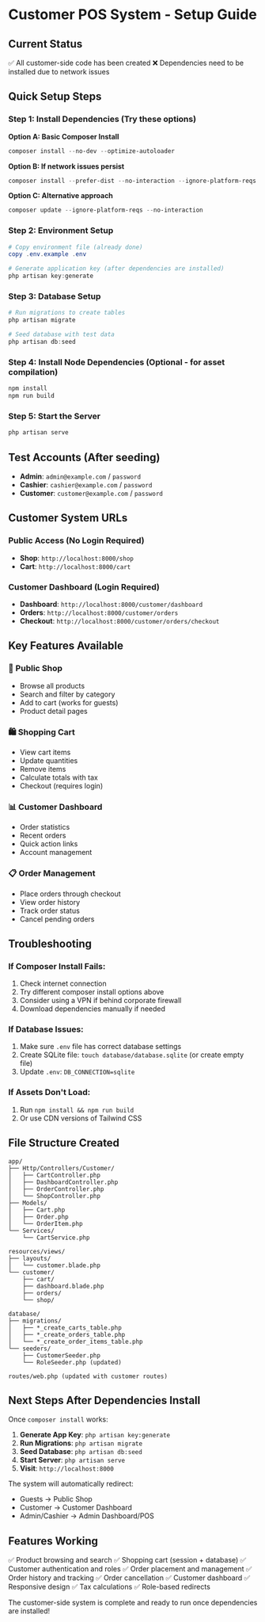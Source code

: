 # Customer POS System - Setup Guide

## Current Status
✅ All customer-side code has been created
❌ Dependencies need to be installed due to network issues

## Quick Setup Steps

### Step 1: Install Dependencies (Try these options)

**Option A: Basic Composer Install**
```powershell
composer install --no-dev --optimize-autoloader
```

**Option B: If network issues persist**
```powershell
composer install --prefer-dist --no-interaction --ignore-platform-reqs
```

**Option C: Alternative approach**
```powershell
composer update --ignore-platform-reqs --no-interaction
```

### Step 2: Environment Setup
```powershell
# Copy environment file (already done)
copy .env.example .env

# Generate application key (after dependencies are installed)
php artisan key:generate
```

### Step 3: Database Setup
```powershell
# Run migrations to create tables
php artisan migrate

# Seed database with test data
php artisan db:seed
```

### Step 4: Install Node Dependencies (Optional - for asset compilation)
```powershell
npm install
npm run build
```

### Step 5: Start the Server
```powershell
php artisan serve
```

## Test Accounts (After seeding)

- **Admin**: `admin@example.com` / `password`
- **Cashier**: `cashier@example.com` / `password`
- **Customer**: `customer@example.com` / `password`

## Customer System URLs

### Public Access (No Login Required)
- **Shop**: `http://localhost:8000/shop`
- **Cart**: `http://localhost:8000/cart`

### Customer Dashboard (Login Required)
- **Dashboard**: `http://localhost:8000/customer/dashboard`
- **Orders**: `http://localhost:8000/customer/orders`
- **Checkout**: `http://localhost:8000/customer/orders/checkout`

## Key Features Available

### 🛒 Public Shop
- Browse all products
- Search and filter by category  
- Add to cart (works for guests)
- Product detail pages

### 🛍️ Shopping Cart
- View cart items
- Update quantities
- Remove items
- Calculate totals with tax
- Checkout (requires login)

### 📊 Customer Dashboard
- Order statistics
- Recent orders
- Quick action links
- Account management

### 📋 Order Management
- Place orders through checkout
- View order history
- Track order status
- Cancel pending orders

## Troubleshooting

### If Composer Install Fails:
1. Check internet connection
2. Try different composer install options above
3. Consider using a VPN if behind corporate firewall
4. Download dependencies manually if needed

### If Database Issues:
1. Make sure `.env` file has correct database settings
2. Create SQLite file: `touch database/database.sqlite` (or create empty file)
3. Update `.env`: `DB_CONNECTION=sqlite`

### If Assets Don't Load:
1. Run `npm install && npm run build`
2. Or use CDN versions of Tailwind CSS

## File Structure Created

```
app/
├── Http/Controllers/Customer/
│   ├── CartController.php
│   ├── DashboardController.php
│   ├── OrderController.php
│   └── ShopController.php
├── Models/
│   ├── Cart.php
│   ├── Order.php
│   └── OrderItem.php
└── Services/
    └── CartService.php

resources/views/
├── layouts/
│   └── customer.blade.php
└── customer/
    ├── cart/
    ├── dashboard.blade.php
    ├── orders/
    └── shop/

database/
├── migrations/
│   ├── *_create_carts_table.php
│   ├── *_create_orders_table.php
│   └── *_create_order_items_table.php
└── seeders/
    ├── CustomerSeeder.php
    └── RoleSeeder.php (updated)

routes/web.php (updated with customer routes)
```

## Next Steps After Dependencies Install

Once `composer install` works:

1. **Generate App Key**: `php artisan key:generate`
2. **Run Migrations**: `php artisan migrate`
3. **Seed Database**: `php artisan db:seed`
4. **Start Server**: `php artisan serve`
5. **Visit**: `http://localhost:8000`

The system will automatically redirect:
- Guests → Public Shop
- Customer → Customer Dashboard
- Admin/Cashier → Admin Dashboard/POS

## Features Working

✅ Product browsing and search
✅ Shopping cart (session + database)
✅ Customer authentication and roles
✅ Order placement and management
✅ Order history and tracking
✅ Order cancellation
✅ Customer dashboard
✅ Responsive design
✅ Tax calculations
✅ Role-based redirects

The customer-side system is complete and ready to run once dependencies are installed!